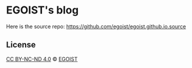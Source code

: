 # EGOIST's blog

Here is the source repo: https://github.com/egoist/egoist.github.io.source

## License

[CC BY-NC-ND 4.0](https://creativecommons.org/licenses/by-nc-nd/4.0/deed.zh) &copy; [EGOIST](https://github.com/egoist)
